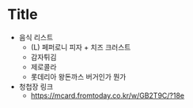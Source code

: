 # Title
 - 음식 리스트
    - (L) 페퍼로니 피자 + 치즈 크러스트
    - 감자튀김
    - 제로콜라
    - 롯데리아 왕돈까스 버거인가 뭔가
 - 청첩장 링크
    - https://mcard.fromtoday.co.kr/w/GB2T9C/?18e
